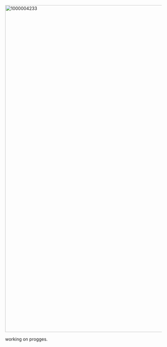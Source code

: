 
<img width="1952" height="1054" alt="1000004233" src="https://github.com/user-attachments/assets/305a8d61-4f30-434c-8cd9-051986d124c5" />

   working on progges.
 
